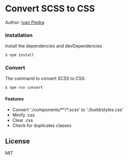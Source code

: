 # Convert SCSS to CSS
Author: [Ivan Piedra](https://twitter.com/ivapie)

### Installation

Install the dependencies and devDependencies

```sh
$ npm install
```

### Convert

The command to convert SCSS to CSS:

```sh
$ npm run convert
```
	
#### Features

- Convert './components/**/*.scss' to './build/styles.css'
- Minify .css
- Clear .css
- Check for duplicates classes



License
----

MIT
